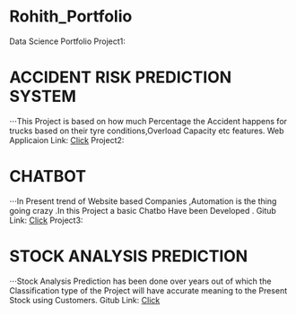 # Rohith_Portfolio
Data Science Portfolio
Project1:
# ACCIDENT RISK PREDICTION SYSTEM
⋅⋅⋅This Project is based on how much Percentage the Accident happens for trucks based on their tyre conditions,Overload Capacity etc features.
Web Applicaion Link: [Click](https://accidentpredictor2.herokuapp.com/)
Project2:
# CHATBOT 
⋅⋅⋅In Present trend of Website based Companies ,Automation is the thing going crazy .In this Project a basic Chatbo Have been Developed .
Gitub Link: [Click](https://github.com/Rohit19990702/Chatbot)
Project3:
# STOCK ANALYSIS PREDICTION
⋅⋅⋅Stock Analysis Prediction has been done over years out of which the Classification type of the Project will have accurate meaning to the Present Stock using Customers.
Gitub Link: [Click](https://github.com/Rohit19990702/Stock-Prediction)
